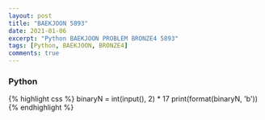 ```yaml
---
layout: post
title: "BAEKJOON 5893"
date: 2021-01-06
excerpt: "Python BAEKJOON PROBLEM BRONZE4 5893"
tags: [Python, BAEKJOON, BRONZE4]
comments: true
---
```


### Python
{% highlight css %}
binaryN = int(input(), 2) * 17
print(format(binaryN, 'b'))
{% endhighlight %}